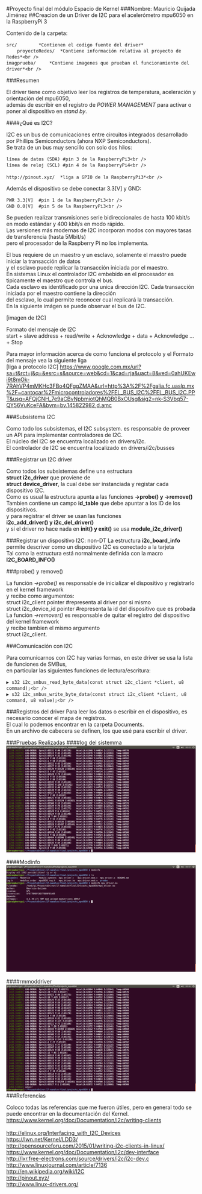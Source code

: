 #Proyecto final del módulo Espacio de Kernel
###Nombre: Mauricio Quijada Jiménez
##Creacion de un Driver de I2C para el acelerómetro mpu6050 en la RaspberryPi 3

Contenido de la carpeta:<br />

	src/ 		*Contienen el codigo fuente del driver*
        proyectoRedes/ 	*Contiene información relativa al proyecto de Redes*<br />
	imagprueba/ 	*Contiene imagenes que prueban el funcionamiento del driver*<br />

###Resumen

El driver tiene como objetivo leer los registros de temperatura, aceleración y orientación del mpu6050, <br />
además de escribir en el registro de *POWER MANAGEMENT* para activar o poner al dispositivo en *stand by*.<br />

####¿Qué es I2C?

I2C es un bus de comunicaciones entre circuitos integrados desarrollado por Phillips Semiconductors (ahora NXP Semiconductors). <br />
Se trata de un bus muy sencillo con solo dos hilos:<br />

    línea de datos (SDA) #pin 3 de la RaspberryPi3<br />
    línea de reloj (SCL) #pin 4 de la RaspberryPi4<br />

    http://pinout.xyz/  *liga a GPIO de la RaspberryPi3*<br />

   Además el dispositivo se debe conectar 3.3[V] y GND:<br />

    PWR 3.3[V]	#pin 1 de la RaspberryPi3<br />
    GND 0.0[V]	#pin 5 de la RaspberryPi3<br />

Se pueden realizar transmisiones serie bidireccionales de hasta 100 kbit/s en modo estándar y 400 kbit/s en modo rápido.<br />
Las versiones más modernas de I2C incorporan modos con mayores tasas de transferencia (hasta 5Mbit/s)<br />
pero el procesador de la Raspberry Pi no los implementa.<br />

El bus requiere de un maestro y un esclavo, solamente el maestro puede iniciar la transacción de datos <br />
y el esclavo puede replicar la transacción  iniciada por el maestro.<br />
En sistemas Linux el controlador I2C embebido en el procesador es tipicamente el maestro que controla el bus.<br />
Cada esclavo es identificado por una unica dirección I2C. Cada transacción iniciada por el maestro contiene la dirección<br />
del esclavo, lo cual permite reconocer cual replicará la transacción.<br />
En la siguiente imágen se puede observar el bus de I2C.<br />

[imagen de I2C]<br />

Formato del mensaje de I2C<br />
start + slave address + read/write + Acknowledge + data + Acknowledge ... + Stop<br />


Para mayor información acerca de como funciona el protocolo y el Formato del mensaje vea la siguiente liga<br />
[liga a protocolo I2C]
https://www.google.com.mx/url?sa=t&rct=j&q=&esrc=s&source=web&cd=1&cad=rja&uact=8&ved=0ahUKEwi9t8mOk-7RAhVP4mMKHc3FBo4QFggZMAA&url=http%3A%2F%2Fgalia.fc.uaslp.mx%2F~cantocar%2Fmicrocontroladores%2FEL_BUS_I2C%2FEL_BUS_I2C.PPT&usg=AFQjCNH_7e9aCBvNpbmiotQhMQB0BxOUsg&sig2=nk-S3Vbq57-QY56VuKceFA&bvm=bv.145822982,d.amc<br />


###Subsistema I2C

Como todo los subsistemas, el I2C subsystem. es responsable de proveer un API para implementar controladores de I2C.<br />
El núcleo del I2C se encuentra localizado en drivers/i2c.<br />
El controlador de I2C se encuentra localizado en drivers/i2c/busses<br />

###Registrar un I2C driver

Como todos los subsistemas define una estructura<br />
**struct i2c_driver** que proviene de<br />
**struct device_driver**, la cual debe ser instanciada y registar cada dispositivo I2C. <br />
Como es usual la estructura apunta a  las funciones **->probe() y ->remove()**<br />
Tambien contiene un campo **id_table** que debe apuntar  a los ID de los dispositivos.<br />
y para registrar el driver se usan las funciones<br />
**i2c_add_driver() y i2c_del_driver()**<br />
y si el driver no hace nada en **init() y exit()** se usa **module_i2c_driver()**<br />


###Registrar un dispositivo I2C: non-DT
La estructura **i2c_board_info** permite descriver como un dispositivo I2C es conectado a la tarjeta<br />
Tal como la estructura está normalmente definida con la macro<br />
**I2C_BOARD_INFO()**<br />

###probe() y remove()

La función *->probe()* es responsable de inicializar el dispositivo y registrarlo en el kernel framework<br />
y recibe como argumentos:<br />
		struct i2c_client pointer    #representa al driver por si mismo<br />
		struct i2c_device_id pointer #representa la id del dispositivo que es probada<br />
La función *->remover()* es responsable de quitar el registro del dispositivo del kernel framework<br />
y recibe tambien el mismo argumento<br />
		struct i2c_client.<br />
		
###Comunicación con I2C

Para comunicarnos con I2C hay varias formas, en este driver se usa la lista de funciones de SMBus,<br />
en particular las siguientes funciones de lectura/escritura:<br />

	▶ s32 i2c_smbus_read_byte_data(const struct i2c_client *client, u8 command);<br />
	▶ s32 i2c_smbus_write_byte_data(const struct i2c_client *client, u8 command, u8 value);<br />
	
###Registros del driver
Para leer los datos o escribir en el dispositivo, es necesario conocer el mapa de registros.<br />
El cual lo podemos encontrar en la carpeta Documents.<br />
En un archivo de cabecera se definen, los que usé para escribir el driver.<br />

###Pruebas Realizadas
####log del sistemma
![alt tag](https://github.com/MauricioQJ25/diplo-ks/blob/Pfinal/05-final/MQuijada_Accelerometer/ImagenesProyecto/logdriverworking.png)

####Modinfo
![alt tag](https://github.com/MauricioQJ25/diplo-ks/blob/Pfinal/05-final/MQuijada_Accelerometer/ImagenesProyecto/modinfo.png)

####rmmoddriver
![alt tag](https://github.com/MauricioQJ25/diplo-ks/blob/Pfinal/05-final/MQuijada_Accelerometer/ImagenesProyecto/rmmoddriver.png)
###Referencias

Coloco todas las referencias que me fueron útiles, pero en general todo se puede encontrar en la documentación del Kernel.<br />
https://www.kernel.org/doc/Documentation/i2c/writing-clients<br />
<br />
http://elinux.org/Interfacing_with_I2C_Devices<br />
https://lwn.net/Kernel/LDD3/<br />
http://opensourceforu.com/2015/01/writing-i2c-clients-in-linux/<br />
https://www.kernel.org/doc/Documentation/i2c/dev-interface<br />
http://lxr.free-electrons.com/source/drivers/i2c/i2c-dev.c<br />
http://www.linuxjournal.com/article/7136<br />
http://en.wikipedia.org/wiki/I2C<br />
http://pinout.xyz/<br />
http://www.linux-drivers.org/<br />

